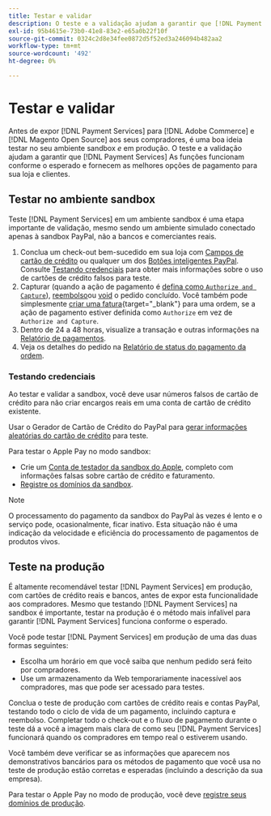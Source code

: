 ```yaml
---
title: Testar e validar
description: O teste e a validação ajudam a garantir que [!DNL Payment Services] As funções funcionam conforme o esperado e fornecem as melhores opções de pagamento para os clientes
exl-id: 95b4615e-73b0-41e8-83e2-e65a0b22f10f
source-git-commit: 0324c2d8e34fee0872d5f52ed3a246094b482aa2
workflow-type: tm+mt
source-wordcount: '492'
ht-degree: 0%

---
```


# Testar e validar

Antes de expor [!DNL Payment Services] para [!DNL Adobe Commerce] e [!DNL Magento Open Source] aos seus compradores, é uma boa ideia testar no seu ambiente sandbox _e_ em produção. O teste e a validação ajudam a garantir que [!DNL Payment Services] As funções funcionam conforme o esperado e fornecem as melhores opções de pagamento para sua loja e clientes.

## Testar no ambiente sandbox

Teste [!DNL Payment Services] em um ambiente sandbox é uma etapa importante de validação, mesmo sendo um ambiente simulado conectado apenas à sandbox PayPal, não a bancos e comerciantes reais.

1. Conclua um check-out bem-sucedido em sua loja com [Campos de cartão de crédito](payments-options.md#credit-card-fields) ou qualquer um dos [Botões inteligentes PayPal](payments-options.md#paypal-smart-buttons). Consulte [Testando credenciais](#testing-credentials) para obter mais informações sobre o uso de cartões de crédito falsos para teste.
1. Capturar (quando a ação de pagamento é [defina como `Authorize and Capture`](onboard.md#set-payment-services-as-payment-method)), [reembolso](refunds.md)ou [void](voids.md) o pedido concluído. Você também pode simplesmente [criar uma fatura](https://docs.magento.com/user-guide/sales/invoice-create.html){target="_blank"} para uma ordem, se a ação de pagamento estiver definida como `Authorize` em vez de `Authorize and Capture`.
1. Dentro de 24 a 48 horas, visualize a transação e outras informações na [Relatório de pagamentos](payouts.md).
1. Veja os detalhes do pedido na [Relatório de status do pagamento da ordem](order-payment-status.md).

### Testando credenciais

Ao testar e validar a sandbox, você deve usar números falsos de cartão de crédito para não criar encargos reais em uma conta de cartão de crédito existente.

Usar o Gerador de Cartão de Crédito do PayPal para [gerar informações aleatórias do cartão de crédito](https://www.paypal.com/us/smarthelp/article/where-can-i-find-test-credit-card-numbers-ts2157) para teste.

Para testar o Apple Pay no modo sandbox:

* Crie um [Conta de testador da sandbox do Apple](https://developer.apple.com/apple-pay/sandbox-testing/#create-a-sandbox-tester-account), completo com informações falsas sobre cartão de crédito e faturamento.
* [Registre os domínios da sandbox](https://developer.paypal.com/docs/checkout/apm/apple-pay/#link-registeryoursandboxdomains).

>[!NOTE]
>
>O processamento do pagamento da sandbox do PayPal às vezes é lento e o serviço pode, ocasionalmente, ficar inativo. Esta situação não é uma indicação da velocidade e eficiência do processamento de pagamentos de produtos vivos.

## Teste na produção

É altamente recomendável testar [!DNL Payment Services] em produção, com cartões de crédito reais e bancos, antes de expor esta funcionalidade aos compradores. Mesmo que testando [!DNL Payment Services] na sandbox é importante, testar na produção é o método mais infalível para garantir [!DNL Payment Services] funciona conforme o esperado.

Você pode testar [!DNL Payment Services] em produção de uma das duas formas seguintes:

* Escolha um horário em que você saiba que nenhum pedido será feito por compradores.
* Use um armazenamento da Web temporariamente inacessível aos compradores, mas que pode ser acessado para testes.

Conclua o teste de produção com cartões de crédito reais e contas PayPal, testando todo o ciclo de vida de um pagamento, incluindo captura e reembolso. Completar todo o check-out e o fluxo de pagamento durante o teste dá a você a imagem mais clara de como seu [!DNL Payment Services] funcionará quando os compradores em tempo real o estiverem usando.

Você também deve verificar se as informações que aparecem nos demonstrativos bancários para os métodos de pagamento que você usa no teste de produção estão corretas e esperadas (incluindo a descrição da sua empresa).

Para testar o Apple Pay no modo de produção, você deve [registre seus domínios de produção](https://developer.paypal.com/docs/checkout/apm/apple-pay/#register-your-live-domain).
